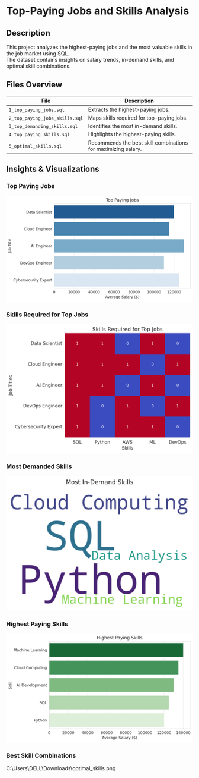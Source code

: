 # Top-Paying Jobs and Skills Analysis  

## Description  
This project analyzes the highest-paying jobs and the most valuable skills in the job market using SQL.  
The dataset contains insights on salary trends, in-demand skills, and optimal skill combinations.  

## Files Overview  
| File | Description |
|------|------------|
| `1_top_paying_jobs.sql` | Extracts the highest-paying jobs. |
| `2_top_paying_jobs_skills.sql` | Maps skills required for top-paying jobs. |
| `3_top_demanding_skills.sql` | Identifies the most in-demand skills. |
| `4_top_paying_skills.sql` | Highlights the highest-paying skills. |
| `5_optimal_skills.sql` | Recommends the best skill combinations for maximizing salary. |

## Insights & Visualizations  

### **Top Paying Jobs**  
![Top Paying Jobs](https://github.com/AjumalAsharaf/VSCODE/blob/main/top_paying_jobs.png?raw=true)


### **Skills Required for Top Jobs**  
![Top Paying Jobs Skills](https://github.com/AjumalAsharaf/VSCODE/blob/main/top_paying_jobs_skills.png?raw=true)


### **Most Demanded Skills**  
![Top Demanding Skills](https://github.com/AjumalAsharaf/VSCODE/blob/main/top_demanding_skills.png?raw=true)


### **Highest Paying Skills**  
![Top Paying Skills](https://github.com/AjumalAsharaf/VSCODE/blob/main/top_paying_skills.png?raw=true)


### **Best Skill Combinations**  
C:\Users\DELL\Downloads\optimal_skills.png  


